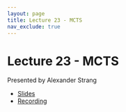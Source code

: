 ```yaml
---
layout: page
title: Lecture 23 - MCTS
nav_exclude: true
---
```


# Lecture 23 - MCTS

Presented by Alexander Strang

- [Slides](https://docs.google.com/presentation/d/11VRkDz4CMn7SAD0wb_Xao5WZih97Zi648g3Db-fvyOg/edit?usp=sharing)
- [Recording](https://bcourses.berkeley.edu/courses/1538676/pages/lecture-23-mcts)
